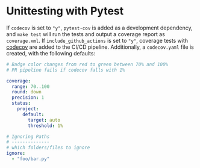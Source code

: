 # Unittesting with Pytest

If `codecov` is set to `"y"`, `pytest-cov` is added as a development dependency,
and `make test` will run the tests and output a coverage report as `coverage.xml`.
If `include_github_actions` is set to `"y"`, coverage tests with [codecov](https://about.codecov.io/) are added to the CI/CD pipeline.
Additionally, a `codecov.yaml` file is created, with the following defaults:

``` yaml
# Badge color changes from red to green between 70% and 100%
# PR pipeline fails if codecov falls with 1%

coverage:
  range: 70..100
  round: down
  precision: 1
  status:
    project:
      default:
        target: auto
        threshold: 1%

# Ignoring Paths
# --------------
# which folders/files to ignore
ignore:
  - "foo/bar.py"
```